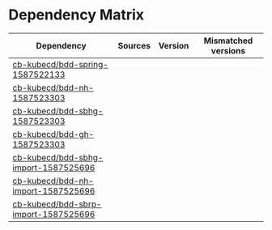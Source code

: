 # Dependency Matrix

Dependency | Sources | Version | Mismatched versions
---------- | ------- | ------- | -------------------
[cb-kubecd/bdd-spring-1587522133](https://github.com/cb-kubecd/bdd-spring-1587522133.git) |  | []() | 
[cb-kubecd/bdd-nh-1587523303](https://github.com/cb-kubecd/bdd-nh-1587523303.git) |  | []() | 
[cb-kubecd/bdd-sbhg-1587523303](https://github.com/cb-kubecd/bdd-sbhg-1587523303.git) |  | []() | 
[cb-kubecd/bdd-gh-1587523303](https://github.com/cb-kubecd/bdd-gh-1587523303.git) |  | []() | 
[cb-kubecd/bdd-sbhg-import-1587525696](https://github.com/cb-kubecd/bdd-sbhg-import-1587525696.git) |  | []() | 
[cb-kubecd/bdd-nh-import-1587525696](https://github.com/cb-kubecd/bdd-nh-import-1587525696.git) |  | []() | 
[cb-kubecd/bdd-sbrp-import-1587525696](https://github.com/cb-kubecd/bdd-sbrp-import-1587525696.git) |  | []() | 
